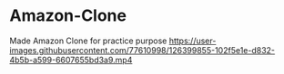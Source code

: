 
# Amazon-Clone
Made Amazon Clone for practice purpose
https://user-images.githubusercontent.com/77610998/126399855-102f5e1e-d832-4b5b-a599-6607655bd3a9.mp4
